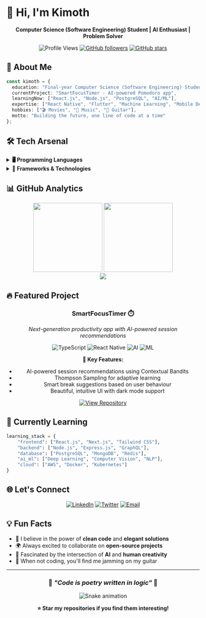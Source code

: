 # 👋 Hi, I'm Kimoth

<div align="center">
  
  **Computer Science (Software Engineering) Student | AI Enthusiast | Problem Solver**
  
  ![Profile Views](https://komarev.com/ghpvc/?username=kimothDev&color=blueviolet&style=flat-square)
  [![GitHub followers](https://img.shields.io/github/followers/kimothDev?style=flat-square&color=blue)](https://github.com/kimothDev)
  [![GitHub stars](https://img.shields.io/github/stars/kimothDev?style=flat-square&color=yellow)](https://github.com/kimothDev)
  
</div>

## 🚀 About Me

```typescript
const kimoth = {
  education: "Final-year Computer Science (Software Engineering) Student",
  currentProject: "SmartFocusTimer - AI-powered Pomodoro app",
  learningNow: ["React.js", "Node.js", "PostgreSQL", "AI/ML"],
  expertise: ["React Native", "Flutter", "Machine Learning", "Mobile Development"],
  hobbies: ["🎬 Movies", "🎵 Music", "🎸 Guitar"],
  motto: "Building the future, one line of code at a time"
};
```

## 🛠️ Tech Arsenal

<details>
<summary><b>🖥️ Programming Languages</b></summary>
<br>

![HTML5](https://img.shields.io/badge/HTML5-E34F26?style=for-the-badge&logo=html5&logoColor=white)
![CSS3](https://img.shields.io/badge/CSS3-1572B6?style=for-the-badge&logo=css3&logoColor=white)
![JavaScript](https://img.shields.io/badge/JavaScript-F7DF1E?style=for-the-badge&logo=javascript&logoColor=black)
![TypeScript](https://img.shields.io/badge/TypeScript-007ACC?style=for-the-badge&logo=typescript&logoColor=white)
![Python](https://img.shields.io/badge/Python-3776AB?style=for-the-badge&logo=python&logoColor=white)
![Java](https://img.shields.io/badge/Java-ED8B00?style=for-the-badge&logo=openjdk&logoColor=white)
![Dart](https://img.shields.io/badge/Dart-0175C2?style=for-the-badge&logo=dart&logoColor=white)
![SQL](https://img.shields.io/badge/SQL-4479A1?style=for-the-badge&logo=postgresql&logoColor=white)

</details>

<details>
<summary><b>🚀 Frameworks & Technologies</b></summary>
<br>

**Mobile Development**
![React Native](https://img.shields.io/badge/React_Native-20232A?style=for-the-badge&logo=react&logoColor=61DAFB)
![Flutter](https://img.shields.io/badge/Flutter-02569B?style=for-the-badge&logo=flutter&logoColor=white)
![Expo](https://img.shields.io/badge/Expo-000020?style=for-the-badge&logo=expo&logoColor=white)

**Web Development**
![React](https://img.shields.io/badge/React-20232A?style=for-the-badge&logo=react&logoColor=61DAFB)
![Node.js](https://img.shields.io/badge/Node.js-43853D?style=for-the-badge&logo=node.js&logoColor=white)
![Express.js](https://img.shields.io/badge/Express.js-404D59?style=for-the-badge&logo=express&logoColor=white)

**Database & Cloud**
![PostgreSQL](https://img.shields.io/badge/PostgreSQL-316192?style=for-the-badge&logo=postgresql&logoColor=white)
![SQLite](https://img.shields.io/badge/SQLite-07405E?style=for-the-badge&logo=sqlite&logoColor=white)
![Firebase](https://img.shields.io/badge/Firebase-FFCA28?style=for-the-badge&logo=firebase&logoColor=black)

**Tools & DevOps**
![Git](https://img.shields.io/badge/Git-F05032?style=for-the-badge&logo=git&logoColor=white)
![Docker](https://img.shields.io/badge/Docker-2496ED?style=for-the-badge&logo=docker&logoColor=white)
![VS Code](https://img.shields.io/badge/VS_Code-007ACC?style=for-the-badge&logo=visual-studio-code&logoColor=white)
![GitHub](https://img.shields.io/badge/GitHub-100000?style=for-the-badge&logo=github&logoColor=white)

**AI/ML & Data**
![scikit-learn](https://img.shields.io/badge/scikit--learn-F7931E?style=for-the-badge&logo=scikit-learn&logoColor=white)
![Pandas](https://img.shields.io/badge/Pandas-150458?style=for-the-badge&logo=pandas&logoColor=white)
![NumPy](https://img.shields.io/badge/NumPy-013243?style=for-the-badge&logo=numpy&logoColor=white)

</details>

## 📊 GitHub Analytics

<div align="center">
  <img src="https://github-readme-stats.vercel.app/api?username=kimothDev&show_icons=true&theme=radical&hide_border=true&bg_color=0D1117&title_color=FF6E96&text_color=FFFFFF&icon_color=FF6E96" height="180em"/>
  <img src="https://github-readme-stats.vercel.app/api/top-langs/?username=kimothDev&layout=compact&theme=radical&hide_border=true&bg_color=0D1117&title_color=FF6E96&text_color=FFFFFF" height="180em"/>
</div>

<div align="center">
  <img src="https://github-readme-streak-stats.herokuapp.com/?user=kimothDev&theme=radical&hide_border=true&background=0D1117&stroke=FF6E96&ring=FF6E96&fire=FF6E96&currStreakLabel=FF6E96"/>
</div>

## 🔥 Featured Project

<div align="center">
  
  ### **SmartFocusTimer** ⏱️
  
  *Next-generation productivity app with AI-powered session recommendations*
  
  ![TypeScript](https://img.shields.io/badge/TypeScript-007ACC?style=flat-square&logo=typescript&logoColor=white)
  ![React Native](https://img.shields.io/badge/React_Native-20232A?style=flat-square&logo=react&logoColor=61DAFB)
  ![AI](https://img.shields.io/badge/AI-FF6B6B?style=flat-square&logo=brain&logoColor=white)
  ![ML](https://img.shields.io/badge/ML-4ECDC4?style=flat-square&logo=tensorflow&logoColor=white)
  
  **🧠 Key Features:**
  - AI-powered session recommendations using Contextual Bandits
  - Thompson Sampling for adaptive learning
  - Smart break suggestions based on user behaviour
  - Beautiful, intuitive UI with dark mode support
  
  [![View Repository](https://img.shields.io/badge/View_Repository-100000?style=for-the-badge&logo=github&logoColor=white)](https://github.com/kimothDev/SmartFocusTimer)
  
</div>

## 🌱 Currently Learning

```python
learning_stack = {
    "frontend": ["React.js", "Next.js", "Tailwind CSS"],
    "backend": ["Node.js", "Express.js", "GraphQL"],
    "database": ["PostgreSQL", "MongoDB", "Redis"],
    "ai_ml": ["Deep Learning", "Computer Vision", "NLP"],
    "cloud": ["AWS", "Docker", "Kubernetes"]
}
```

## 🌐 Let's Connect

<div align="center">
  
  [![LinkedIn](https://img.shields.io/badge/LinkedIn-0077B5?style=for-the-badge&logo=linkedin&logoColor=white)](https://www.linkedin.com/in/venuja-kimoth)
  [![Twitter](https://img.shields.io/badge/Twitter-1DA1F2?style=for-the-badge&logo=X&logoColor=white)](https://x.com/VenujaKimoth)
  [![Email](https://img.shields.io/badge/Email-D14836?style=for-the-badge&logo=gmail&logoColor=white)](mailto:venuja2k02@gmail.com)
  <!-- [![Portfolio](https://img.shields.io/badge/Portfolio-000000?style=for-the-badge&logo=react&logoColor=white)](https://your-portfolio.com) -->
  
</div>

## 💡 Fun Facts

- 🎯 I believe in the power of **clean code** and **elegant solutions**
- 🌍 Always excited to collaborate on **open-source projects**
- 🤖 Fascinated by the intersection of **AI** and **human creativity**
- 🎸 When not coding, you'll find me jamming on my guitar

---

<div align="center">
  
  ### 🚀 *"Code is poetry written in logic"* 🚀
  
  ![Snake animation](https://github-readme-activity-graph.vercel.app/graph?username=kimothDev&bg_color=0D1117&color=FF6E96&line=FF6E96&point=FFFFFF&area=true&hide_border=true)
  
  **⭐ Star my repositories if you find them interesting!**
  
</div>
